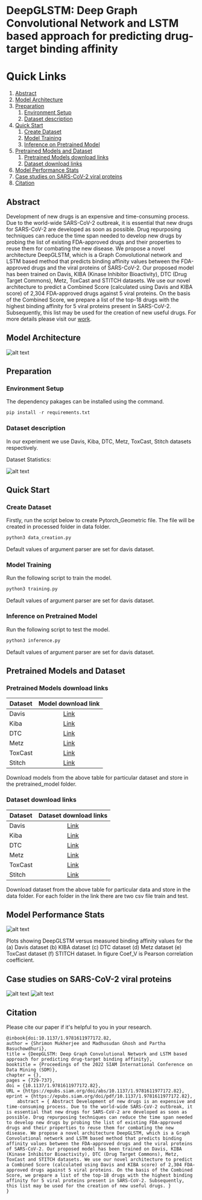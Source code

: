 # DeepGLSTM: Deep Graph Convolutional Network and LSTM based approach for predicting drug-target binding affinity
# Quick Links
1. [Abstract](#task)
2. [Model Architecture](#Model-Architecture)
3. [Preparation](#prepration)
   1. [Environment Setup](#env-setup)
   2. [Dataset description](#dataset)
4. [Quick Start](#start)
   1. [Create Dataset](#create-dataset)
   2. [Model Training](#model-tra)
   3. [Inference on Pretrained Model](#Inf-pre)
5. [Pretrained Models and Dataset](#premod-data)
   1. [Pretrained Models download links](#P-down)
   2. [Dataset download links](#data-down)
6. [Model Performance Stats](#stats)
7. [Case studies on SARS-CoV-2 viral proteins](#case)
8. [Citation](#cite)

## Abstract <a name="task"></a>
Development of new drugs is an expensive  and time-consuming process. Due to the world-wide SARS-CoV-2 outbreak, it is essential that new drugs for SARS-CoV-2 are developed as soon as possible. Drug repurposing techniques can reduce the time span needed to develop new drugs by probing the list of existing FDA-approved drugs and their properties to reuse them for combating the new disease. We propose a novel architecture DeepGLSTM, which is a Graph Convolutional network and LSTM based method that predicts binding affinity values  between the FDA-approved drugs and the viral proteins of SARS-CoV-2. Our proposed model has been trained on Davis, KIBA (Kinase Inhibitor Bioactivity), DTC (Drug Target Commons), Metz, ToxCast and STITCH datasets. We use our novel architecture to predict a Combined Score (calculated using Davis and KIBA score) of 2,304 FDA-approved drugs against 5 viral proteins. On the basis of the Combined Score, we prepare a list of the top-18 drugs with the highest binding affinity for 5 viral proteins present in SARS-CoV-2. Subsequently, this list may be used for the creation of new useful drugs. For more details please visit our [work](https://arxiv.org/pdf/2201.06872v1.pdf).


## Model Architecture <a name="Model-Architecture"></a>
![alt text](https://github.com/MLlab4CS/DeepGLSTM/blob/main/images/architecture.jpg "DeepGLSTM")

## Preparation <a name="prepration"></a>
### Environment Setup <a name="env-setup"></a>
The dependency pakages can be installed using the command.
```python
pip install -r requirements.txt
```
### Dataset description <a name="dataset"></a>
In our experiment we use Davis, Kiba, DTC, Metz, ToxCast, Stitch datasets respectively.

Dataset Statistics:

![alt text](https://github.com/MLlab4CS/DeepGLSTM/blob/main/images/dataset_statistics.png "Dataset statistics")

## Quick Start <a name="model-tra"></a>
### Create Dataset <a name="create-dataset"></a>
Firstly, run the script below to create Pytorch_Geometric file. The file will be created in processed folder in data folder.
```python
python3 data_creation.py 
```
Default values of argument parser are set for davis dataset.
### Model Training  <a name="model-tra"></a>
Run the following script to train the model.
```python
python3 training.py 
```
Default values of argument parser are set for davis dataset.
### Inference on Pretrained Model  <a name="Inf-pre"></a>
Run the following script to test the model.
```python
python3 inference.py 
```
Default values of argument parser are set for davis dataset.

## Pretrained Models and Dataset <a name="premod-data"></a>
### Pretrained Models download links <a name="P-down"></a>
| Dataset   | Model download link |
| --------- | :------------------:|
| Davis     | [Link](https://drive.google.com/file/d/1-lzd2Hq5bidsdJI8gGvfIducHDwL_PLd/view?usp=sharing) |
| Kiba      | [Link](https://drive.google.com/file/d/1buwSFWxmyBOLSdJ9BiMOa8E-GvMGJnar/view?usp=sharing) |
| DTC       | [Link](https://drive.google.com/file/d/1Pam_irCkpKsvNGIdJM8rC9r79u6o5Q7t/view?usp=sharing) |
| Metz      | [Link](https://drive.google.com/file/d/1X4qhc-9zmwiGPB_83NFgTiA-cOUStQeJ/view?usp=sharing) |
| ToxCast   | [Link](https://drive.google.com/file/d/1r4y-a7rhfcYjvWLBwRqW5ckfeewHNH_9/view?usp=sharing) |
| Stitch    | [Link](https://drive.google.com/file/d/1JwIhSrSRUR1CEEZc6kIlNiphPHa47_x9/view?usp=sharing) |

Download models from the above table for particular dataset and store in the pretrained_model folder.

### Dataset download links <a name="P-down"></a>
| Dataset   | Dataset download links |
| --------- | :------------------:|
| Davis     |[Link](https://drive.google.com/drive/folders/17ZmLlkUBqz8f3nVJQebLDDo90JYrelA2?usp=sharing)|
| Kiba      |[Link](https://drive.google.com/drive/folders/1vqRSVzwF97UISUZDlF2oeg0K3Rw7jVkS?usp=sharing)|
| DTC       |[Link](https://drive.google.com/drive/folders/1or9YSjw-LXIUy4ch8ZtAmf7Wl5IEDMjn?usp=sharing)|
| Metz      |[Link](https://drive.google.com/drive/folders/1LZI1GJzsXvLiOKlJVzsawrITQ9fuQl27?usp=sharing)|
| ToxCast   |[Link](https://drive.google.com/drive/folders/1L9i8h5jMaIuzF1rXBaJFXMqlWVXvSoDo?usp=sharing)|
| Stitch    |[Link](https://drive.google.com/drive/folders/1tC8gHn-sIINuEiGbgY8zSMYIJydgmkzE?usp=sharing)|

Download dataset from the above table for particular data and store in the data folder. For each folder in the link there are two csv file train and test.

## Model Performance Stats <a name="stats"></a>

![alt text](https://github.com/MLlab4CS/DeepGLSTM/blob/main/images/Full_fig%20.jpg "Full_fig")

Plots showing DeepGLSTM versus measured binding affinity values for the (a)  Davis dataset (b) KIBA dataset (c) DTC dataset (d) Metz dataset (e) ToxCast dataset (f) STITCH dataset. In figure Coef_V is Pearson correlation coefficient.

## Case studies on SARS-CoV-2 viral proteins <a name="case"></a>
![alt text](https://github.com/MLlab4CS/DeepGLSTM/blob/main/images/Sup_table.jpeg "Sup_1")
![alt text](https://github.com/MLlab4CS/DeepGLSTM/blob/main/images/sup_table2.jpeg "Sup_2")

## Citation  <a name="cite"></a>
Please cite our paper if it's helpful to you in your research.

```bibtext 
@inbook{doi:10.1137/1.9781611977172.82,
author = {Shrimon Mukherjee and Madhusudan Ghosh and Partha Basuchowdhuri},
title = {DeepGLSTM: Deep Graph Convolutional Network and LSTM based approach for predicting drug-target binding affinity},
booktitle = {Proceedings of the 2022 SIAM International Conference on Data Mining (SDM)},
chapter = {},
pages = {729-737},
doi = {10.1137/1.9781611977172.82},
URL = {https://epubs.siam.org/doi/abs/10.1137/1.9781611977172.82},
eprint = {https://epubs.siam.org/doi/pdf/10.1137/1.9781611977172.82},
    abstract = { Abstract Development of new drugs is an expensive and time-consuming process. Due to the world-wide SARS-CoV-2 outbreak, it is essential that new drugs for SARS-CoV-2 are developed as soon as possible. Drug repurposing techniques can reduce the time span needed to develop new drugs by probing the list of existing FDA-approved drugs and their properties to reuse them for combating the new disease. We propose a novel architecture DeepGLSTM, which is a Graph Convolutional network and LSTM based method that predicts binding affinity values between the FDA-approved drugs and the viral proteins of SARS-CoV-2. Our proposed model has been trained on Davis, KIBA (Kinase Inhibitor Bioactivity), DTC (Drug Target Commons), Metz, ToxCast and STITCH datasets. We use our novel architecture to predict a Combined Score (calculated using Davis and KIBA score) of 2,304 FDA-approved drugs against 5 viral proteins. On the basis of the Combined Score, we prepare a list of the top-18 drugs with the highest binding affinity for 5 viral proteins present in SARS-CoV-2. Subsequently, this list may be used for the creation of new useful drugs. }
}
```
